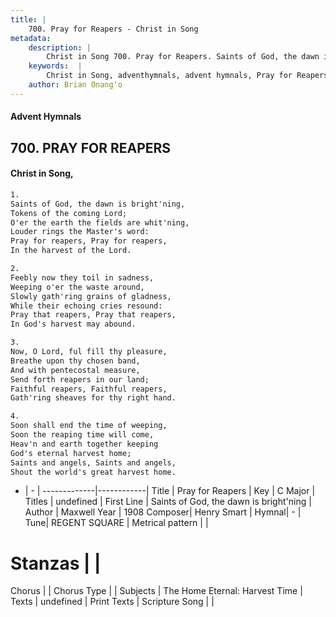 ```yaml
---
title: |
    700. Pray for Reapers - Christ in Song
metadata:
    description: |
        Christ in Song 700. Pray for Reapers. Saints of God, the dawn is bright'ning, Tokens of the coming Lord; O'er the earth the fields are whit'ning, Louder rings the Master's word: Pray for reapers, Pray for reapers, In the harvest of the Lord.
    keywords:  |
        Christ in Song, adventhymnals, advent hymnals, Pray for Reapers, Saints of God, the dawn is bright'ning. 
    author: Brian Onang'o
---
```


#### Advent Hymnals
## 700. PRAY FOR REAPERS
####  Christ in Song,

```txt
1.
Saints of God, the dawn is bright'ning,
Tokens of the coming Lord;
O'er the earth the fields are whit'ning,
Louder rings the Master's word:
Pray for reapers, Pray for reapers,
In the harvest of the Lord.

2.
Feebly now they toil in sadness,
Weeping o'er the waste around,
Slowly gath'ring grains of gladness,
While their echoing cries resound:
Pray that reapers, Pray that reapers,
In God's harvest may abound.

3.
Now, O Lord, ful fill thy pleasure,
Breathe upon thy chosen band,
And with pentecostal measure,
Send forth reapers in our land;
Faithful reapers, Faithful reapers,
Gath'ring sheaves for thy right hand.

4.
Soon shall end the time of weeping,
Soon the reaping time will come,
Heav'n and earth together keeping
God's eternal harvest home;
Saints and angels, Saints and angels,
Shout the world's great harvest home.

```

- |   -  |
-------------|------------|
Title | Pray for Reapers |
Key | C Major |
Titles | undefined |
First Line | Saints of God, the dawn is bright'ning |
Author | Maxwell
Year | 1908
Composer| Henry Smart |
Hymnal|  - |
Tune| REGENT SQUARE |
Metrical pattern | |
# Stanzas |  |
Chorus |  |
Chorus Type |  |
Subjects | The Home Eternal: Harvest Time |
Texts | undefined |
Print Texts | 
Scripture Song |  |
    
